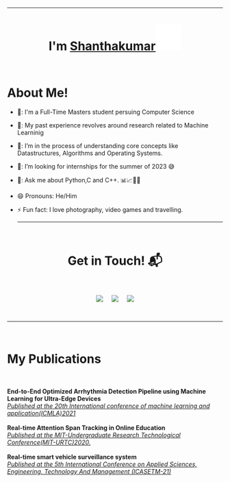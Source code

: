 


<hr>
<h1 align="center">I'm <a href="https://github.com/shanthakumar21">Shanthakumar<a><img src="https://github.com/Kathryn-Jie/Kathryn-Jie/blob/main/wave.gif" width="60px"/></h1>
<Br>
<h1>About Me! </h1>

- 🏫: I'm a Full-Time Masters student persuing Computer Science
- 🔭: My past experience revolves around research related to Machine Learninig
- 🌱: I’m in the process of understanding core concepts like Datastructures, Algorithms and Operating Systems.
- 🤔: I’m looking for internships for the summer of 2023 😅
- 💬: Ask me about Python,C and C++. 📊📈🤖🧠
- 😄  Pronouns: He/Him
- ⚡  Fun fact: I love photography, video games and travelling.
  
  <hr>
<Br>
<h1 align="center">Get in Touch! 📬</h1>
<Br>
<p align="center">
<a href="https://www.linkedin.com/in/shanthakumar21/" target="blank"><img align="center" src="https://img.shields.io/badge/Shanthakumar21-0077B5?style=for-the-badge&logo=linkedin&logoColor=white" /></a> &nbsp;&nbsp;&nbsp;  <a href="mailto:shantha2106@gmail.com" target="blank"><img align="center" src="https://img.shields.io/badge/shantha2106@gmail.com-D14836?style=for-the-badge&logo=gmail&logoColor=white" /></a>    &nbsp;&nbsp;&nbsp;       <a href="https://github.com/shanthakumar21" target="blank"><img align="center" src="https://img.shields.io/badge/Shanthakumar21-100000?style=for-the-badge&logo=github&logoColor=white" /></a>
</p>

<Br>
<hr>
<Br>
<h1>My Publications</h1>
<Br>

<B>End-to-End Optimized Arrhythmia Detection Pipeline using Machine Learning for Ultra-Edge Devices</B><Br>
<I><a href= "https://arxiv.org/abs/2111.11789">Published at the 20th International conference of machine learning and application(ICMLA)2021</I></a>
<Br>
<Br>
<B>Real-time Attention Span Tracking in Online Education</B><Br>
<I><a href= "https://arxiv.org/abs/2111.14707">Published at the MIT-Undergraduate Research Technological Conference(MIT-URTC)2020.</I></a>
<Br>
<Br>
<B>Real-time smart vehicle surveillance system</B><Br>
<I><a href= "https://arxiv.org/abs/2111.12289">Published at the 5th International Conference on Applied Sciences, Engineering, Technology And Management (ICASETM-21)</I></a>  
  


